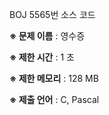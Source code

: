 BOJ 5565번 소스 코드

<b>※ 문제 이름</b> : 영수증

<b>※ 제한 시간</b> : 1 초

<b>※ 제한 메모리</b> : 128 MB

<b>※ 제출 언어</b> : C, Pascal
